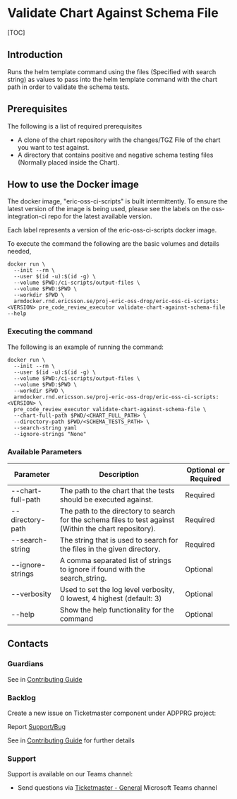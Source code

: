 # Validate Chart Against Schema File

[TOC]

## Introduction
Runs the helm template command using the files (Specified with search string) as values to pass into the helm template command with the chart path in order to validate the schema tests.

## Prerequisites
The following is a list of required prerequisites
- A clone of the chart repository with the changes/TGZ File of the chart you want to test against.
- A directory that contains positive and negative schema testing files (Normally placed inside the Chart).

## How to use the Docker image
The docker image, "eric-oss-ci-scripts" is built intermittently.
To ensure the latest version of the image is being used, please see the labels on the oss-integration-ci
repo for the latest available version.

Each label represents a version of the eric-oss-ci-scripts docker image.

To execute the command the following are the basic volumes and details needed,
```
docker run \
  --init --rm \
  --user $(id -u):$(id -g) \
  --volume $PWD:/ci-scripts/output-files \
  --volume $PWD:$PWD \
  --workdir $PWD \
  armdocker.rnd.ericsson.se/proj-eric-oss-drop/eric-oss-ci-scripts:<VERSION> pre_code_review_executor validate-chart-against-schema-file --help
```

### Executing the command
The following is an example of running the command:

```
docker run \
  --init --rm \
  --user $(id -u):$(id -g) \
  --volume $PWD:/ci-scripts/output-files \
  --volume $PWD:$PWD \
  --workdir $PWD \
  armdocker.rnd.ericsson.se/proj-eric-oss-drop/eric-oss-ci-scripts:<VERSION> \
  pre_code_review_executor validate-chart-against-schema-file \
  --chart-full-path $PWD/<CHART_FULL_PATH> \
  --directory-path $PWD/<SCHEMA_TESTS_PATH> \
  --search-string yaml
  --ignore-strings "None"
```

### Available Parameters
| Parameter         | Description                                                                                             | Optional or Required |
|-------------------|---------------------------------------------------------------------------------------------------------|----------------------|
| --chart-full-path | The path to the chart that the tests should be executed against.                                        | Required             |
| --directory-path  | The path to the directory to search for the schema files to test against (Within the chart repository). | Required             |
| --search-string   | The string that is used to search for the files in the given directory.                                 | Required             |
| --ignore-strings  | A comma separated list of strings to ignore if found with the search_string.                            | Optional             |
| --verbosity       | Used to set the log level verbosity, 0 lowest, 4 highest  (default: 3)                                  | Optional             |
| --help            | Show the help functionality for the command                                                             | Optional             |

## Contacts

### Guardians

See in [Contributing Guide](../../../Contribution_Guide.md)

### Backlog

Create a new issue on Ticketmaster component under ADPPRG project:

Report [Support/Bug](https://jira-oss.seli.wh.rnd.internal.ericsson.com/browse/IDUN-4091)

See in [Contributing Guide](../../../Contribution_Guide.md) for further details

### Support

Support is available on our Teams channel:

- Send questions via
  [Ticketmaster - General](https://teams.microsoft.com/l/channel/19%3a9f5ed758e3a6405daffee42e0284268b%40thread.skype/General?groupId=1483901a-b5c4-445a-b707-aa7a5d0c1b4c&tenantId=92e84ceb-fbfd-47ab-be52-080c6b87953f)
  Microsoft Teams channel